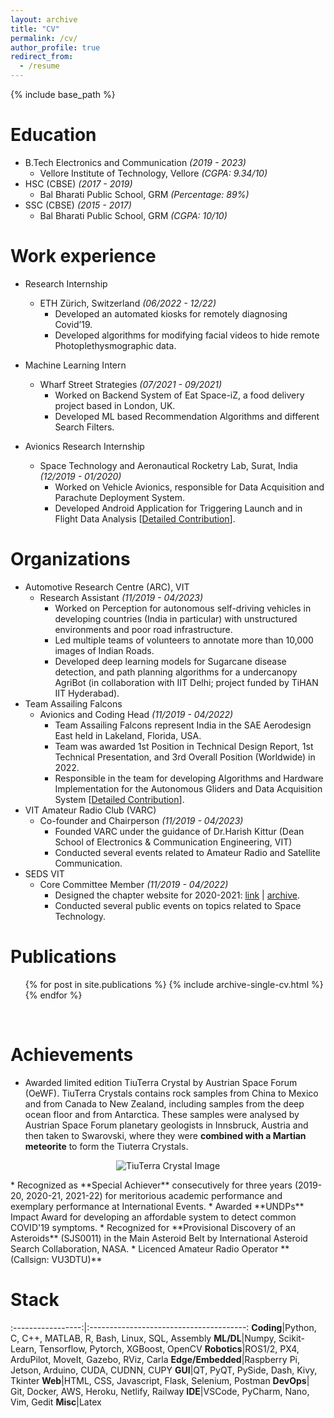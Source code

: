 ```yaml
---
layout: archive
title: "CV"
permalink: /cv/
author_profile: true
redirect_from:
  - /resume
---
```


{% include base_path %}

Education
======
* B.Tech Electronics and Communication *(2019 - 2023)*
  * Vellore Institute of Technology, Vellore *(CGPA: 9.34/10)*
* HSC (CBSE) *(2017 - 2019)*
  * Bal Bharati Public School, GRM *(Percentage: 89%)*
* SSC (CBSE) *(2015 - 2017)*
  * Bal Bharati Public School, GRM *(CGPA: 10/10)*

Work experience
======
* Research Internship
  * ETH Zürich, Switzerland *(06/2022 - 12/22)*
    * Developed an automated kiosks for remotely diagnosing Covid’19.
    * Developed algorithms for modifying facial videos to hide remote Photoplethysmographic data.

* Machine Learning Intern
  * Wharf Street Strategies *(07/2021 - 09/2021)*
    * Worked on Backend System of Eat Space-iZ, a food delivery project based in London, UK.
    * Developed ML based Recommendation Algorithms and different Search Filters.

* Avionics Research Internship
  * Space Technology and Aeronautical Rocketry Lab, Surat, India *(12/2019 - 01/2020)*
    * Worked on Vehicle Avionics, responsible for Data Acquisition and Parachute Deployment System. 
    * Developed Android Application for Triggering Launch and in Flight Data Analysis [[Detailed Contribution](https://sakshambhutani.xyz/portfolio/portfolio-4/)].
  
Organizations
======
* Automotive Research Centre (ARC), VIT
  * Research Assistant *(11/2019 - 04/2023)*
    * Worked on Perception for autonomous self-driving vehicles in developing countries (India in particular) with unstructured environments and poor road infrastructure.
    * Led multiple teams of volunteers to annotate more than 10,000 images of Indian Roads.
    * Developed deep learning models for Sugarcane disease detection, and path planning algorithms for a undercanopy AgriBot (in collaboration with IIT Delhi; project funded by TiHAN IIT Hyderabad).
* Team Assailing Falcons
  * Avionics and Coding Head *(11/2019 - 04/2022)*
    * Team Assailing Falcons represent India in the SAE Aerodesign East held in Lakeland, Florida, USA.
    * Team was awarded 1st Position in Technical Design Report, 1st Technical Presentation, and 3rd Overall Position (Worldwide) in 2022.
    * Responsible in the team for developing Algorithms and Hardware Implementation for the Autonomous Gliders and Data Acquisition System [[Detailed Contribution](https://sakshambhutani.xyz/portfolio/portfolio-1/)].
* VIT Amateur Radio Club (VARC)
  * Co-founder and Chairperson *(11/2019 - 04/2023)*
    * Founded VARC under the guidance of Dr.Harish Kittur (Dean School of Electronics & Communication Engineering, VIT)
    * Conducted several events related to Amateur Radio and Satellite Communication.
* SEDS VIT
  * Core Committee Member *(11/2019 - 04/2022)*
    * Designed the chapter website for 2020-2021: [link](https://sedsvit.in/) \| [archive](https://web.archive.org/web/20210920200652/https://sedsvit.in/).
    * Conducted several public events on topics related to Space Technology.

Publications
======
  <ul>{% for post in site.publications %}
    {% include archive-single-cv.html %}
  {% endfor %}</ul>

<br />

Achievements
======
* Awarded limited edition TiuTerra Crystal by Austrian Space Forum (OeWF). TiuTerra Crystals contains rock samples from China to Mexico and from Canada to New Zealand, including samples from the deep ocean floor and from Antarctica. These samples were analysed by Austrian Space Forum planetary geologists in Innsbruck, Austria and then taken to Swarovski, where they were **combined with a Martian meteorite** to form the Tiuterra Crystals.
<p align="center"> <img src="https://sakshambhutani.xyz/images/TuiTerra-Image.jpeg" alt="TiuTerra Crystal Image" /> </p>
* Recognized as **Special Achiever** consecutively for three years (2019-20, 2020-21, 2021-22) for meritorious academic performance and exemplary performance at International Events.
* Awarded **UNDPs** Impact Award for developing an affordable system to detect common COVID'19 symptoms.
* Recognized for **Provisional Discovery of an Asteroids** (SJS0011) in the Main Asteroid Belt by International Asteroid Search Collaboration, NASA.
* Licenced Amateur Radio Operator **(Callsign: VU3DTU)**

Stack
======

:-----------------:|:---------------------------------------:
**Coding**|Python, C, C++, MATLAB, R, Bash, Linux, SQL, Assembly
**ML/DL**|Numpy, Scikit-Learn, Tensorflow, Pytorch, XGBoost, OpenCV
**Robotics**|ROS1/2, PX4, ArduPilot, MoveIt, Gazebo, RViz, Carla
**Edge/Embedded**|Raspberry Pi, Jetson, Arduino, CUDA, CUDNN, CUPY
**GUI**|QT, PyQT, PySide, Dash, Kivy, Tkinter
**Web**|HTML, CSS, Javascript, Flask, Selenium, Postman
**DevOps**| Git, Docker, AWS, Heroku, Netlify, Railway
**IDE**|VSCode, PyCharm, Nano, Vim, Gedit
**Misc**|Latex
